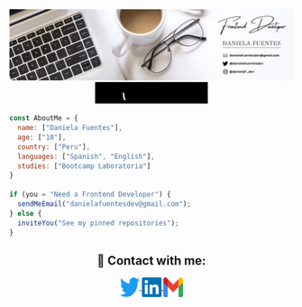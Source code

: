 <div align="center">
  <img src="./img/portada.png" width="800">
</div>

<div align="center">
  <img src="./img/welcome.gif" width="200">
</div>

```js 
const AboutMe = {
  name: ["Daniela Fuentes"],
  age: ["18"], 
  country: ["Peru"],
  languages: ["Spanish", "English"],
  studies: ["Bootcamp Laboratoria"]
}

if (you = "Need a Frontend Developer") {
  sendMeEmail("danielafuentesdev@gmail.com");
} else {
  inviteYou("See my pinned repositories");
}
```

<h2 align="center">📲 Contact with me:</h2>

<p align="center">
  <a href="https://twitter.com/danielaF_dev" target="_blank">
    <img align="center" title='Twitter' src="./img/twitter.png" alt="Twitter" height="35" width="35" />
  </a>
  <span width="35"></span>
  <a href="https://www.linkedin.com/in/daniela-fuentes-2b685123b/" target="_blank">
    <img align="center" title='LinkedIn' src="./img/linkedln.png" alt="Linkedin"  height="35" width="35" />
  </a>
  <span width="35"></span>
  <a href="mailto:danielafuentesdev@gmail.com" target="_blank">
    <img align="center" title='Gmail' src="./img/gmail.png" alt="Gmail" height="35" width="35" />
  </a>
  <span width="35"></span>
</p>
